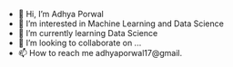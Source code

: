 - 👋 Hi, I’m Adhya Porwal
- 👀 I’m interested in Machine Learning and Data Science
- 🌱 I’m currently learning Data Science
- 💞️ I’m looking to collaborate on ...
- 📫 How to reach me adhyaporwal17@gmail.

<!---
adhyaporwal/adhyaporwal is a ✨ special ✨ repository because its `README.md` (this file) appears on your GitHub profile.
You can click the Preview link to take a look at your changes.
--->
